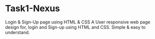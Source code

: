 # Task1-Nexus
Login &amp; Sign-Up page using HTML &amp; CSS
A User responsive web page design for, login and Sign-up using HTML and CSS. Simple & easy to understand.
